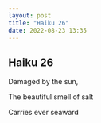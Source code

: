 ```yaml
---
layout: post
title: "Haiku 26"
date: 2022-08-23 13:35
---
```

Haiku 26
-

Damaged by the sun,

The beautiful smell of salt

Carries ever seaward

